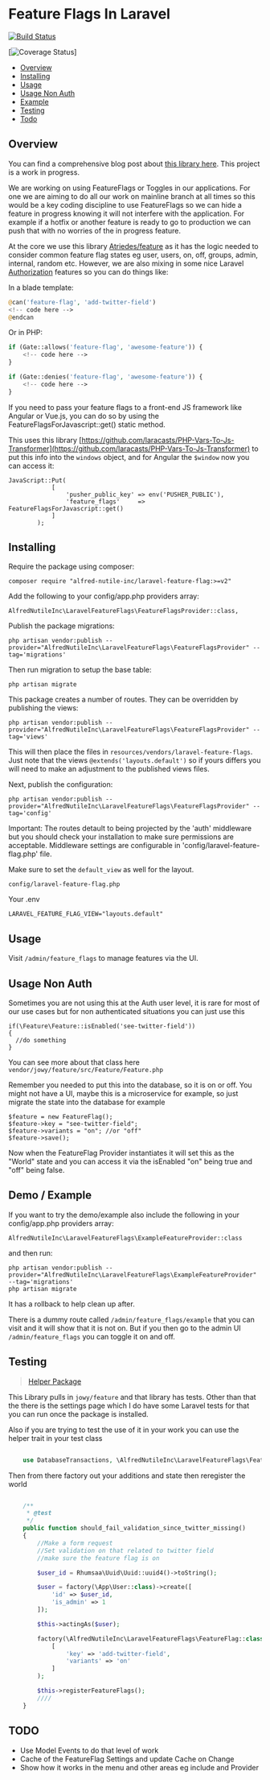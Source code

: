 # Feature Flags In Laravel

[![Build Status](https://travis-ci.org/friendsofcat/laravel-feature-flag.svg?branch=master)](https://travis-ci.org/friendsofcat/laravel-feature-flag)

[![Coverage Status](https://coveralls.io/github/friendsofcat/laravel-feature-flag/badge.svg?branch=%28HEAD+detached+at+FETCH_HEAD%29&t=iuIfr1)]

  * [Overview](#overview)
  * [Installing](#installing)
  * [Usage](#usage)
  * [Usage Non Auth](#usage-non-auth)
  * [Example](#example)
  * [Testing](#testing)
  * [Todo](#todo)

<a name=overview></a>
## Overview

You can find a comprehensive blog post about [this library here](https://alfrednutile.info/posts/175). This project is a work in progress.

We are working on using FeatureFlags or Toggles in our applications. For one we are aiming to do all our work on mainline branch at all times so this would be a key coding discipline to use FeatureFlags so we can hide a feature in progress knowing it will not interfere with the application. For example if a hotfix or another feature is ready to go to production we can push that with no worries of the in progress feature.

At the core we use this library [Atriedes/feature](https://github.com/Atriedes/feature) as it has the logic needed to consider common feature flag states eg user, users, on, off, groups, admin, internal, random etc. However, we are also mixing in some nice Laravel [Authorization](https://laravel.com/docs/5.2/authorization) features so you can do things like:

In a blade template:

~~~php
@can('feature-flag', 'add-twitter-field')
<!-- code here -->
@endcan
~~~

Or in PHP:

~~~php
if (Gate::allows('feature-flag', 'awesome-feature')) {
    <!-- code here -->
}
~~~

~~~php
if (Gate::denies('feature-flag', 'awesome-feature')) {
    <!-- code here -->
}
~~~

If you need to pass your feature flags to a front-end JS framework like Angular or Vue.js, you can do so by using the FeatureFlagsForJavascript::get() static method.

This uses this library [https://github.com/laracasts/PHP-Vars-To-Js-Transformer](https://github.com/laracasts/PHP-Vars-To-Js-Transformer) to put this info into the `windows` object, and for Angular the `$window` now you can access it:

~~~
JavaScript::Put(
            [
                'pusher_public_key' => env('PUSHER_PUBLIC'),
                'feature_flags'     => FeatureFlagsForJavascript::get()
            ]
        );
~~~



<a name=installing></a>
## Installing


Require the package using composer:

~~~
composer require "alfred-nutile-inc/laravel-feature-flag:>=v2"
~~~

Add the following to your config/app.php providers array:

~~~
AlfredNutileInc\LaravelFeatureFlags\FeatureFlagsProvider::class,
~~~

Publish the package migrations:

~~~
php artisan vendor:publish --provider="AlfredNutileInc\LaravelFeatureFlags\FeatureFlagsProvider" --tag='migrations'
~~~

Then run migration to setup the base table:

~~~
php artisan migrate
~~~

This package creates a number of routes. They can be overridden by publishing the views:

~~~
php artisan vendor:publish --provider="AlfredNutileInc\LaravelFeatureFlags\FeatureFlagsProvider" --tag='views'
~~~

This will then place the files in `resources/vendors/laravel-feature-flags`. Just note that the views `@extends('layouts.default')` so if yours differs you will need to make an adjustment to the published views files.

Next, publish the configuration:

~~~
php artisan vendor:publish --provider="AlfredNutileInc\LaravelFeatureFlags\FeatureFlagsProvider" --tag='config'
~~~

Important: The routes detault to being projected by the 'auth' middleware but you should check your installation to make sure permissions are acceptable. Middleware settings are configurable in 'config/laravel-feature-flag.php' file.



Make sure to set the `default_view` as well for the layout.

`config/laravel-feature-flag.php`

Your .env
```
LARAVEL_FEATURE_FLAG_VIEW="layouts.default"
```

<a name=usage></a>
## Usage

Visit `/admin/feature_flags` to manage features via the UI.


## Usage Non Auth

Sometimes you are not using this at the Auth user level, it is rare for most of our use cases but for non authenticated situations you can just use this

~~~
if(\Feature\Feature::isEnabled('see-twitter-field'))
{
  //do something
}
~~~

You can see more about that class here `vendor/jowy/feature/src/Feature/Feature.php`

Remember you needed to put this into the database, so it is on or off. You might not have a UI, maybe this is a microservice for example, so just migrate the state into the database for example

~~~
$feature = new FeatureFlag();
$feature->key = "see-twitter-field";
$feature->variants = "on"; //or "off"
$feature->save();
~~~

Now when the FeatureFlag Provider instantiates it will set this as the "World" state and you can access it via the isEnabled "on" being true and "off" being false.

<a name=example></a>
## Demo / Example

If you want to try the demo/example also include the following in your config/app.php providers array:

~~~
AlfredNutileInc\LaravelFeatureFlags\ExampleFeatureProvider::class
~~~

and then run:

~~~
php artisan vendor:publish --provider="AlfredNutileInc\LaravelFeatureFlags\ExampleFeatureProvider" --tag='migrations'
php artisan migrate
~~~

It has a rollback to help clean up after.

There is a dummy route called `/admin/feature_flags/example` that you can visit and it will show that it is not on. But if you then go to the admin UI `/admin/feature_flags` you can toggle it on and off.


<a name=testing></a>
## Testing

> [Helper Package](https://github.com/orchestral/testbench)

This Library pulls in `jowy/feature` and that library has tests. Other than that the there is the settings page which I do have some Laravel tests for that you can run once the package is installed.

Also if you are trying to test the use of it in your work you can use the helper trait in your test class

```php

    use DatabaseTransactions, \AlfredNutileInc\LaravelFeatureFlags\FeatureFlagHelper;
```

Then from there factory out your additions and state then reregister the world

```php

    /**
     * @test
     */
    public function should_fail_validation_since_twitter_missing()
    {
        //Make a form request
        //Set validation on that related to twitter field
        //make sure the feature flag is on

        $user_id = Rhumsaa\Uuid\Uuid::uuid4()->toString();

        $user = factory(\App\User::class)->create([
            'id' => $user_id,
            'is_admin' => 1
        ]);

        $this->actingAs($user);

        factory(\AlfredNutileInc\LaravelFeatureFlags\FeatureFlag::class)->create(
            [
                'key' => 'add-twitter-field',
                'variants' => 'on'
            ]
        );

        $this->registerFeatureFlags();
        ////
    }

```

<a name=todo></a>
## TODO

  * Use Model Events to do that level of work
  * Cache of the FeatureFlag Settings and update Cache on Change
  * Show how it works in the menu and other areas eg include and Provider



[ico-version]: https://img.shields.io/packagist/v/alfred-nutile-inc/laravel-feature-flag.svg?style=flat-square
[ico-license]: https://img.shields.io/badge/license-MIT-brightgreen.svg?style=flat-square
[ico-travis]: https://img.shields.io/travis/alfred-nutile-inc/laravel-feature-flag/master.svg?style=flat-square
[ico-scrutinizer]: https://img.shields.io/scrutinizer/coverage/g/alfred-nutile-inc/laravel-feature-flag.svg?style=flat-square
[ico-code-quality]: https://img.shields.io/scrutinizer/g/alfred-nutile-inc/laravel-feature-flag.svg?style=flat-square
[ico-downloads]: https://img.shields.io/packagist/dt/alfred-nutile-inc/laravel-feature-flag.svg?style=flat-square

[link-packagist]: https://packagist.org/packages/alfred-nutile-inc/laravel-feature-flag
[link-travis]: https://travis-ci.org/alfred-nutile-inc/laravel-feature-flag
[link-scrutinizer]: https://scrutinizer-ci.com/g/alfred-nutile-inc/laravel-feature-flag/code-structure
[link-code-quality]: https://scrutinizer-ci.com/g/alfred-nutile-inc/laravel-feature-flag
[link-downloads]: https://packagist.org/packages/alfred-nutile-inc/laravel-feature-flag
[link-author]: https://github.com/alfred-nutile-inc
